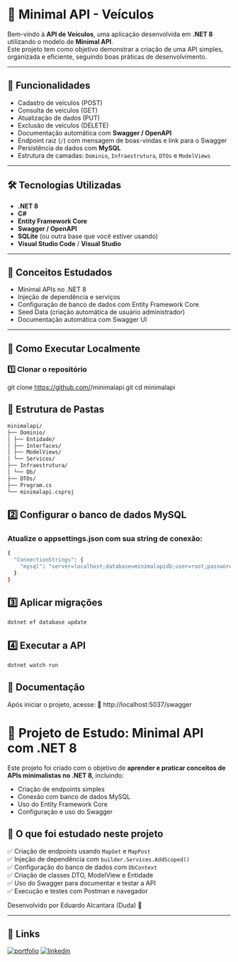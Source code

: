 

# 🚗 Minimal API - Veículos

Bem-vindo à **API de Veículos**, uma aplicação desenvolvida em **.NET 8** utilizando o modelo de **Minimal API**.  
Este projeto tem como objetivo demonstrar a criação de uma API simples, organizada e eficiente, seguindo boas práticas de desenvolvimento.

---

## 🧩 Funcionalidades

- Cadastro de veículos (POST)
- Consulta de veículos (GET)
- Atualização de dados (PUT)
- Exclusão de veículos (DELETE)
- Documentação automática com **Swagger / OpenAPI**
- Endpoint raiz (`/`) com mensagem de boas-vindas e link para o Swagger
- Persistência de dados com **MySQL**
- Estrutura de camadas: `Dominio`, `Infraestrutura`, `DTOs` e `ModelViews`

---

## 🛠️ Tecnologias Utilizadas

- **.NET 8**
- **C#**
- **Entity Framework Core**
- **Swagger / OpenAPI**
- **SQLite** (ou outra base que você estiver usando)
- **Visual Studio Code** / **Visual Studio**

---

## 🧠 Conceitos Estudados

- Minimal APIs no .NET 8  
- Injeção de dependência e serviços  
- Configuração de banco de dados com Entity Framework Core  
- Seed Data (criação automática de usuário administrador)  
- Documentação automática com Swagger UI  

---

## 🚀 Como Executar Localmente

### 1️⃣ Clonar o repositório

git clone https://github.com/<seu-usuario>/minimalapi.git
cd minimalapi

## 🧾 Estrutura de Pastas
```bash
minimalapi/
├── Dominio/
│ ├── Entidade/
│ ├── Interfaces/
│ ├── ModelViews/
│ └── Servicos/
├── Infraestrutura/
│ └── Db/
├── DTOs/
├── Program.cs
└── minimalapi.csproj

```

## 2️⃣ Configurar o banco de dados MySQL

### Atualize o appsettings.json com sua string de conexão:

```bash
{
  "ConnectionStrings": {
    "mysql": "server=localhost;database=minimalapidb;user=root;password=sua_senha"
  }
}

```

## 3️⃣ Aplicar migrações

```bash
dotnet ef database update
```

## 4️⃣ Executar a API

```bash
dotnet watch run
```

## 📘 Documentação

Após iniciar o projeto, acesse:
🔗 http://localhost:5037/swagger



# 🚀 Projeto de Estudo: Minimal API com .NET 8

Este projeto foi criado com o objetivo de **aprender e praticar conceitos de APIs minimalistas no .NET 8**, incluindo:
- Criação de endpoints simples
- Conexão com banco de dados MySQL
- Uso do Entity Framework Core
- Configuração e uso do Swagger

## 🧠 O que foi estudado neste projeto

✅ Criação de endpoints usando `MapGet` e `MapPost`  
✅ Injeção de dependência com `builder.Services.AddScoped()`  
✅ Configuração do banco de dados com `DbContext`  
✅ Criação de classes DTO, ModelView e Entidade  
✅ Uso do Swagger para documentar e testar a API  
✅ Execução e testes com Postman e navegador  

Desenvolvido por Eduardo Alcantara (Duda) 💙

---

## 🔗 Links
[![portfolio](https://img.shields.io/badge/my_portfolio-000?style=for-the-badge&logo=ko-fi&logoColor=white)](https://eduardo00747.github.io/Meu-Site)
[![linkedin](https://img.shields.io/badge/linkedin-0A66C2?style=for-the-badge&logo=linkedin&logoColor=white)](https://www.linkedin.com/in/eduardo-alcantara-de-souza)

